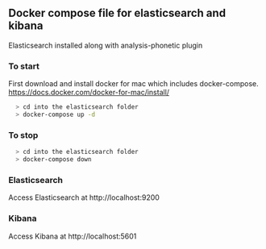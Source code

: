 ## Docker compose file for elasticsearch and kibana
Elasticsearch installed along with analysis-phonetic plugin

### To start

First download and install docker for mac which includes docker-compose. 
https://docs.docker.com/docker-for-mac/install/

```bash
  > cd into the elasticsearch folder
  > docker-compose up -d
```

### To stop

```bash
  > cd into the elasticsearch folder
  > docker-compose down
```

### Elasticsearch
Access Elasticsearch at http://localhost:9200

### Kibana
Access Kibana at http://localhost:5601


